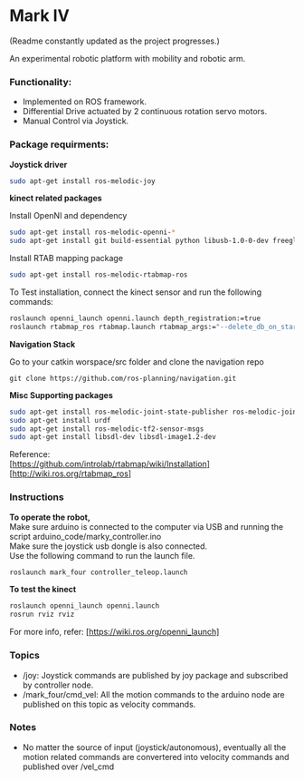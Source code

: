 # Mark IV
(Readme constantly updated as the project progresses.)


An experimental robotic platform with mobility and robotic arm.  

### Functionality:  
- Implemented on ROS framework.
- Differential Drive actuated by 2 continuous rotation servo motors.  
- Manual Control via Joystick.


### Package requirments:  

**Joystick driver**

```sh
sudo apt-get install ros-melodic-joy
```

**kinect related packages**  

Install OpenNI and dependency

```sh
sudo apt-get install ros-melodic-openni-*  
sudo apt-get install git build-essential python libusb-1.0-0-dev freeglut3-dev  

```

Install RTAB mapping package  

```sh
sudo apt-get install ros-melodic-rtabmap-ros   
```

To Test installation, connect the kinect sensor and run the following commands:  
```sh
roslaunch openni_launch openni.launch depth_registration:=true  
roslaunch rtabmap_ros rtabmap.launch rtabmap_args:="--delete_db_on_start"  

```  

**Navigation Stack**

Go to your catkin worspace/src folder and clone the navigation repo
```
git clone https://github.com/ros-planning/navigation.git
```

**Misc Supporting packages**

```sh
sudo apt-get install ros-melodic-joint-state-publisher ros-melodic-joint-state-publisher-gui
sudo apt-get install urdf  
sudo apt-get install ros-melodic-tf2-sensor-msgs
sudo apt-get install libsdl-dev libsdl-image1.2-dev

```

Reference:  
[https://github.com/introlab/rtabmap/wiki/Installation]  
[http://wiki.ros.org/rtabmap_ros]



### Instructions

**To operate the robot,**  
Make sure arduino is connected to the computer via USB and running the script arduino_code/marky_controller.ino  
Make sure the joystick usb dongle is also connected.  
Use the following command to run the launch file.

```sh
roslaunch mark_four controller_teleop.launch
```

**To test the kinect**  

```sh
roslaunch openni_launch openni.launch  
rosrun rviz rviz   
```
For more info, refer: [https://wiki.ros.org/openni_launch]  


### Topics  

- /joy: Joystick commands are published by joy package and subscribed by controller node.
- /mark_four/cmd_vel: All the motion commands to the arduino node are published on this topic as velocity commands.

### Notes  

- No matter the source of input (joystick/autonomous), eventually all the motion related commands are convertered into velocity commands and published over /vel_cmd